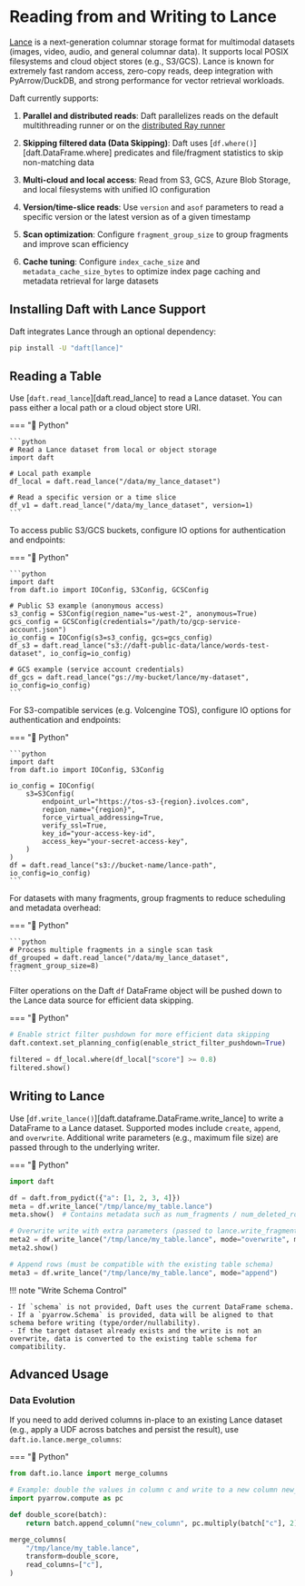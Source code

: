 # Reading from and Writing to Lance

[Lance](https://lancedb.github.io/lance/) is a next-generation columnar storage format for multimodal datasets (images, video, audio, and general columnar data). It supports local POSIX filesystems and cloud object stores (e.g., S3/GCS). Lance is known for extremely fast random access, zero-copy reads, deep integration with PyArrow/DuckDB, and strong performance for vector retrieval workloads.

Daft currently supports:

1. **Parallel and distributed reads**: Daft parallelizes reads on the default multithreading runner or on the [distributed Ray runner](../distributed/index.md)

2. **Skipping filtered data (Data Skipping)**: Daft uses [`df.where()`][daft.DataFrame.where] predicates and file/fragment statistics to skip non-matching data

3. **Multi-cloud and local access**: Read from S3, GCS, Azure Blob Storage, and local filesystems with unified IO configuration

4. **Version/time-slice reads**: Use `version` and `asof` parameters to read a specific version or the latest version as of a given timestamp

5. **Scan optimization**: Configure `fragment_group_size` to group fragments and improve scan efficiency

6. **Cache tuning**: Configure `index_cache_size` and `metadata_cache_size_bytes` to optimize index page caching and metadata retrieval for large datasets

## Installing Daft with Lance Support

Daft integrates Lance through an optional dependency:

```bash
pip install -U "daft[lance]"
```

## Reading a Table

Use [`daft.read_lance`][daft.read_lance] to read a Lance dataset. You can pass either a local path or a cloud object store URI.

=== "🐍 Python"

    ```python
    # Read a Lance dataset from local or object storage
    import daft

    # Local path example
    df_local = daft.read_lance("/data/my_lance_dataset")

    # Read a specific version or a time slice
    df_v1 = daft.read_lance("/data/my_lance_dataset", version=1)
    ```

To access public S3/GCS buckets, configure IO options for authentication and endpoints:

=== "🐍 Python"

    ```python
    import daft
    from daft.io import IOConfig, S3Config, GCSConfig

    # Public S3 example (anonymous access)
    s3_config = S3Config(region_name="us-west-2", anonymous=True)
    gcs_config = GCSConfig(credentials="/path/to/gcp-service-account.json")
    io_config = IOConfig(s3=s3_config, gcs=gcs_config)
    df_s3 = daft.read_lance("s3://daft-public-data/lance/words-test-dataset", io_config=io_config)

    # GCS example (service account credentials)
    df_gcs = daft.read_lance("gs://my-bucket/lance/my-dataset", io_config=io_config)
    ```

For S3-compatible services (e.g. Volcengine TOS), configure IO options for authentication and endpoints:

=== "🐍 Python"

    ```python
    import daft
    from daft.io import IOConfig, S3Config

    io_config = IOConfig(
        s3=S3Config(
            endpoint_url="https://tos-s3-{region}.ivolces.com",
            region_name="{region}",
            force_virtual_addressing=True,
            verify_ssl=True,
            key_id="your-access-key-id",
            access_key="your-secret-access-key",
        )
    )
    df = daft.read_lance("s3://bucket-name/lance-path", io_config=io_config)
    ```

For datasets with many fragments, group fragments to reduce scheduling and metadata overhead:

=== "🐍 Python"

    ```python
    # Process multiple fragments in a single scan task
    df_grouped = daft.read_lance("/data/my_lance_dataset", fragment_group_size=8)
    ```

Filter operations on the Daft `df` DataFrame object will be pushed down to the Lance data source for efficient data skipping.

=== "🐍 Python"

```python
# Enable strict filter pushdown for more efficient data skipping
daft.context.set_planning_config(enable_strict_filter_pushdown=True)

filtered = df_local.where(df_local["score"] >= 0.8)
filtered.show()
```

## Writing to Lance

Use [`df.write_lance()`][daft.dataframe.DataFrame.write_lance] to write a DataFrame to a Lance dataset. Supported modes include `create`, `append`, and `overwrite`. Additional write parameters (e.g., maximum file size) are passed through to the underlying writer.

=== "🐍 Python"

```python
import daft

df = daft.from_pydict({"a": [1, 2, 3, 4]})
meta = df.write_lance("/tmp/lance/my_table.lance")
meta.show()  # Contains metadata such as num_fragments / num_deleted_rows / num_small_files / version

# Overwrite write with extra parameters (passed to lance.write_fragments)
meta2 = df.write_lance("/tmp/lance/my_table.lance", mode="overwrite", max_bytes_per_file=1024)
meta2.show()

# Append rows (must be compatible with the existing table schema)
meta3 = df.write_lance("/tmp/lance/my_table.lance", mode="append")
```

!!! note "Write Schema Control"

    - If `schema` is not provided, Daft uses the current DataFrame schema.
    - If a `pyarrow.Schema` is provided, data will be aligned to that schema before writing (type/order/nullability).
    - If the target dataset already exists and the write is not an overwrite, data is converted to the existing table schema for compatibility.

## Advanced Usage


### Data Evolution

If you need to add derived columns in-place to an existing Lance dataset (e.g., apply a UDF across batches and persist the result), use `daft.io.lance.merge_columns`:

=== "🐍 Python"

```python
from daft.io.lance import merge_columns

# Example: double the values in column c and write to a new column new_column
import pyarrow.compute as pc

def double_score(batch):
    return batch.append_column("new_column", pc.multiply(batch["c"], 2))

merge_columns(
    "/tmp/lance/my_table.lance",
    transform=double_score,
    read_columns=["c"],
)
```

